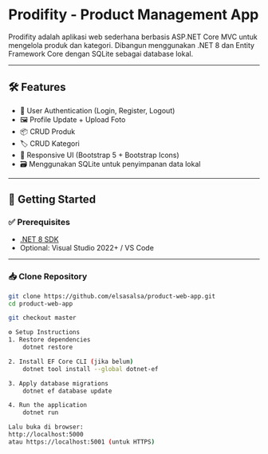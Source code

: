 # Prodifity - Product Management App

Prodifity adalah aplikasi web sederhana berbasis ASP.NET Core MVC untuk mengelola produk dan kategori. Dibangun menggunakan .NET 8 dan Entity Framework Core dengan SQLite sebagai database lokal.

---

## 🛠 Features

- 🔐 User Authentication (Login, Register, Logout)
- 🖼️ Profile Update + Upload Foto
- 📦 CRUD Produk
- 🏷️ CRUD Kategori
- 📱 Responsive UI (Bootstrap 5 + Bootstrap Icons)
- 🗃️ Menggunakan SQLite untuk penyimpanan data lokal

---

## 🚀 Getting Started

### ✅ Prerequisites

- [.NET 8 SDK](https://dotnet.microsoft.com/download)
- Optional: Visual Studio 2022+ / VS Code

---

### 📥 Clone Repository

```bash
git clone https://github.com/elsasalsa/product-web-app.git
cd product-web-app

git checkout master

⚙️ Setup Instructions
1. Restore dependencies
    dotnet restore

2. Install EF Core CLI (jika belum)
    dotnet tool install --global dotnet-ef

3. Apply database migrations
    dotnet ef database update

4. Run the application
    dotnet run

Lalu buka di browser:
http://localhost:5000
atau https://localhost:5001 (untuk HTTPS)
